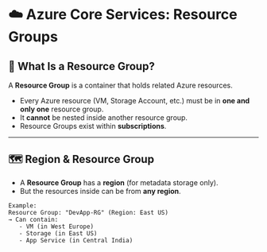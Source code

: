# ☁️ Azure Core Services: Resource Groups

## 📌 What Is a Resource Group?

A **Resource Group** is a container that holds related Azure resources.

- Every Azure resource (VM, Storage Account, etc.) must be in **one and only one** resource group.
- It **cannot** be nested inside another resource group.
- Resource Groups exist within **subscriptions**.

---

## 🗺️ Region & Resource Group

- A **Resource Group** has a **region** (for metadata storage only).
- But the resources inside can be from **any region**.

```text
Example:
Resource Group: "DevApp-RG" (Region: East US)
→ Can contain:
   - VM (in West Europe)
   - Storage (in East US)
   - App Service (in Central India)
